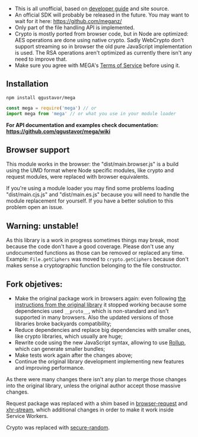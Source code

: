* This is all unofficial, based on [developer guide](https://mega.nz/#developers) and site source.
* An official SDK will probably be released in the future. You may want to wait for it here: https://github.com/meganz/
* Only part of the file handling API is implemented.
* Crypto is mostly ported from browser code, but in Node are optimized: AES operations are done using native crypto. Sadly WebCrypto don't support streaming so in browser the old pure JavaScript implementation is used. The RSA operations aren't optimized as currently there isn't any need to improve that.
* Make sure you agree with MEGA's [Terms of Service](https://mega.nz/#terms) before using it.

## Installation

```shell
npm install qgustavor/mega
```

```javascript
const mega = require('mega') // or
import mega from 'mega' // or what you use in your module loader
```

**For API documentation and examples check documentation: https://github.com/qgustavor/mega/wiki**

## Browser support

This module works in the browser: the "dist/main.browser.js" is a build using the UMD format where Node specific modules, like crypto and request modules, were replaced with browser equivalents.

If you're using a module loader you may find some problems loading "dist/main.cjs.js" and "dist/main.es.js" because you will need to handle the module replacement for yourself. If you have a better solution to this problem open an issue.

## Warning: unstable!

As this library is a work in progress sometimes things may break, most because the code don't have a good coverage. Please don't use any undocumented functions as those can be removed or replaced any time. Example: `File.getCiphers` was moved to `crypto.getCiphers` because don't makes sense a cryptographic function belonging to the file constructor.

## Fork objetives:

* Make the original package work in browsers again: even following [the instructions from the original library](https://github.com/tonistiigi/mega#browser-support) it stopped working because some dependencies used `__proto__`, which is non-standard and isn't supported in many browsers. Also the updated versions of those libraries broke backyards compatibility;
* Reduce dependencies and replace big dependencies with smaller ones, like crypto libraries, which usually are huge;
* Rewrite code using the new JavaScript syntax, allowing to use [Rollup](http://rollupjs.org/), which can generate smaller bundles;
* Make tests work again after the changes above;
* Continue the original library development implementing new features and improving performance.

As there were many changes there isn't any plan to merge those changes into the original library, unless the original author accept those massive changes.

Request package was replaced with a shim based in [browser-request](https://www.npmjs.com/package/browser-request) and [xhr-stream](https://www.npmjs.com/package/xhr-stream), which additional changes in order to make it work inside Service Workers.

Crypto was replaced with [secure-random](https://www.npmjs.com/package/secure-random).
